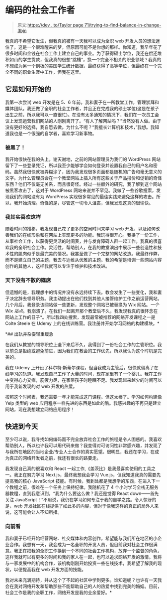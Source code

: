 # 编码的社会工作者

> 原文:[https://dev . to/Taylor page 71/trying-to-find-balance-in-change-3bjn](https://dev.to/taylorpage71/trying-to-find-balance-in-change-3bjn)

我真的不希望它发生，但我真的被有一天我可以成为全职 web 开发人员的想法迷住了。这是一个很难醒来的梦，但原因可能不是你想的那样。你知道，我早年花了很多时间和金钱在社会工作上建立自己的事业。为了获得硕士学位，我还在偿还堆积如山的学生贷款，但我真的很想“跳槽”，换一个完全不相关的职业领域？我真的不想成为另一个刻板的美国学生统计数据，最终获得了高等学位，但最终在一个完全不同的职业生涯中工作，但我在这里。

## [](#how-it-started)它是如何开始的

我第一次尝试 web 开发是在 5、6 年前。我和妻子在一所教堂工作，管理崇拜和媒体团队。我还做了全职的社会工作者，并且正在完成我的硕士学位(这是在孩子出生之前，所以我可以一直很忙)。在没有太多通知的情况下，我们在一次员工会议上发现运营我们网站的人刚刚离开了。“有人了解网站吗？”当然没有人做。由于没有更好的选择，我自愿去做。为什么不呢？“我擅长计算机和技术，”我想。我知道我也是一个很强的自学者，喜欢学习新事物。

### [](#its-hacked)被黑了！

我开始很快在我的头上。谢天谢地，之前的网站管理员为我们的 WordPress 网站留下了一些登录凭证，所以我至少能够学会如何登录并设置我自己的用户名和密码。虽然我很快就被弄糊涂了，因为我发现很多页面都是随机的广告和毫无意义的文字。为什么管理员会在一个教堂网站上插入所有这些关于产品报价和促销的奇怪东西？他们不仅毫无关系，而且很奇怪。经过一些额外的研究，我了解到这个网站被黑客攻击了，这对于 WordPress 网站来说并不罕见。我做了一些谷歌搜索，发现我们的网站没有为 WordPress 实现很多常见的最佳实践来避免这样的攻击。所以，我开始清理。奇怪的是，尽管这一切令人沮丧，但我发现这真的很愉快。

### [](#i-actually-like-this)我其实喜欢这样

随着时间的推移，我发现自己花了更多的空闲时间来学习 web 开发，以及如何改善我们的在线形象和在网站上实现更多的功能。我玩得很开心。我换了一份工作，从事社会工作，以获得更灵活的时间表，并与发育障碍人群一起工作。我真的很喜欢我的全职社会工作。灵活性，帮助别人，在我的教堂演出中展示一些创造性和技术性的肌肉似乎是最完美的情况。我甚至做了一个完整的网站改造。我最终作弊，而不是建立自己的主题，我去与迪维从优雅的主题。我的希望是培训一些网站内容创作的其他人，这样我就可以专注于维护和技术改进。

### [](#all-good-things-must-come-to-an-end)天下没有不散的筵席

但遗憾的是，我理想中的情况并没有永远持续下去。教会发生了一些变化，我和妻子决定辞去领导职务。我主动提出在他们找到其他人接管维护工作之前运营网站。几个月后，我登录该网站做一些更新，发现整个网站已被替换为 Wix 网站。*一个 Wix 站点*。我崩溃了。在我们一起离开那个教堂后不久，我发现我真的很怀念在网站上工作的日子*。所以我四处搜索，发现最常被推荐的网络开发课程之一是 Colte Steele 在 Udemy 上的在线训练营。我注册并开始学习网络的构建模块。*

 *## [](#derailed-and-juggling-priorities)出轨并杂耍轻重缓急

在我们从教堂的领导职位上退下来后不久，我得到了一份社会工作的主管职位。我以前总是拒绝或避免前进，因为我们在教会的工作优先，所以我认为这个时机是完美的。

我在 Udemy 上开设了科尔特·斯蒂尔课程，但当我成为主管后，很快就偏离了在线学习的轨道。我发现自己工作了大量的时间，现在家里有了一个婴儿。我在工作中变得心力交瘁，筋疲力尽，在家带孩子时睡眠不足。我发现越来越少的时间可以用于我新发现的对 web 开发的热爱。

按照这个时间表，我还需要一年才能完成这门课程。但这太棒了。学习如何构建像 Yelp 类型的 web 应用程序一样先进的东西是如此的酷。我感兴趣的不再只是建立网站，现在我想建立网络应用程序！

## [](#fast-forward-to-today)快进到今天

至少可以说，我寻找如何编码而不完全放弃社会工作的旅程是令人困惑的。我喜欢帮助别人，所以也许我可以用代码来做？我变得对可访问性非常感兴趣，并发现了与我所在地区的当地企业/专业人士合作的真实愿望。很明显，我还在学习，在成为真正的网络开发者之前，我还有很长的路要走。

我发现自己真的很喜欢和 React 一起工作,《盖茨比》是我最喜欢使用的工具之一。我正在努力学习 Next.js，最终我想我会学习 Vue.js，但我知道我真的需要先提高我的核心 JavaScript 技能。有时候，我到处都是我想学的东西，在进入下一个教程之前，很难在一个任务上保持纪律。我随机花了 4 个小时学习全栈无服务器教程，直到我意识到，“我为什么要这么做？我还是觉得 React down——首先关注 JavaScript！”不用说，我仍在学习如何专注于我的自学之路。令人惊讶的是，web 开发社区在线提供了如此多的内容，但对于像我这样的真正的局外人来说，这可能会让人不知所措。

### [](#looking-forward)向前看

我和妻子已经开始经营网站、社交媒体和内容创作，希望能与我们所在地区的小企业合作。我想有一天，我会成为一名全职的开发人员，但目前我对社会工作很满意。我正在把我的全职工作换到一个不同的社会工作机构，放弃一个监督的角色，这样我就可以有更多的时间和我的家人在一起，也可以追求网络开发的激情。我将与一家发展中的机构合作，该机构刚刚开始投资一些在线技术，我希望了解我的现状，以便提高我在 web 开发方面的技能。

我对未来充满期待，并从这个了不起的社区中学到更多。谁知道呢？也许有一天我会在我对网络开发和帮助那些不能帮助自己的人的热爱中找到完美的婚姻。目前，社会工作是我的全职工作，网络开发是我的业余爱好。*